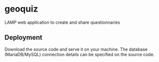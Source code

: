 # geoquiz
LAMP web application to create and share questionnaries

## Deployment
Download the source code and serve it on your machine. The database (MariaDB/MySQL) connection details can be specified on the source code.
